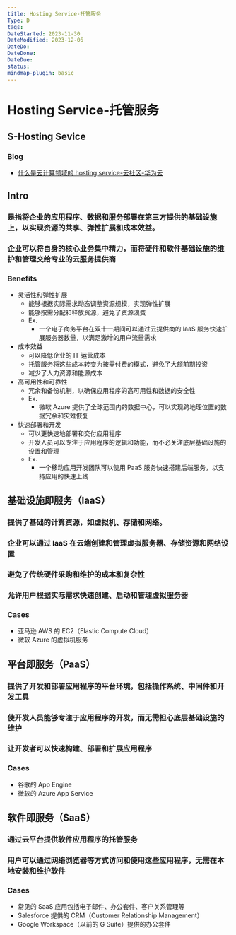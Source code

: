 ```yaml
---
title: Hosting Service-托管服务
Type: D
tags:
DateStarted: 2023-11-30
DateModified: 2023-12-06
DateDo:
DateDone:
DateDue:
status:
mindmap-plugin: basic
---
```


# Hosting Service-托管服务

## S-Hosting Sevice

### Blog

- [什么是云计算领域的 hosting service-云社区-华为云](https://bbs.huaweicloud.com/blogs/409429)

## Intro

### 是指将企业的应用程序、数据和服务部署在第三方提供的基础设施上，以实现资源的共享、弹性扩展和成本效益。

### 企业可以将自身的核心业务集中精力，而将硬件和软件基础设施的维护和管理交给专业的云服务提供商

### Benefits

- 灵活性和弹性扩展
  - 能够根据实际需求动态调整资源规模，实现弹性扩展
  - 能够按需分配和释放资源，避免了资源浪费
  - Ex.
    - 一个电子商务平台在双十一期间可以通过云提供商的 IaaS 服务快速扩展服务器数量，以满足激增的用户流量需求
- 成本效益
  - 可以降低企业的 IT 运营成本
  - 托管服务将这些成本转变为按需付费的模式，避免了大额前期投资
  - 减少了人力资源和能源成本
- 高可用性和可靠性
  - 冗余和备份机制，以确保应用程序的高可用性和数据的安全性
  - Ex.
    - 微软 Azure 提供了全球范围内的数据中心，可以实现跨地理位置的数据冗余和灾难恢复
- 快速部署和开发
  - 可以更快速地部署和交付应用程序
  - 开发人员可以专注于应用程序的逻辑和功能，而不必关注底层基础设施的设置和管理
  - Ex.
    - 一个移动应用开发团队可以使用 PaaS 服务快速搭建后端服务，以支持应用的快速上线

## 基础设施即服务（IaaS）

### 提供了基础的计算资源，如虚拟机、存储和网络。

### 企业可以通过 IaaS 在云端创建和管理虚拟服务器、存储资源和网络设置

### 避免了传统硬件采购和维护的成本和复杂性

### 允许用户根据实际需求快速创建、启动和管理虚拟服务器

### Cases

- 亚马逊 AWS 的 EC2（Elastic Compute Cloud）
- 微软 Azure 的虚拟机服务

## 平台即服务（PaaS）

### 提供了开发和部署应用程序的平台环境，包括操作系统、中间件和开发工具

### 使开发人员能够专注于应用程序的开发，而无需担心底层基础设施的维护

### 让开发者可以快速构建、部署和扩展应用程序

### Cases

- 谷歌的 App Engine
- 微软的 Azure App Service

## 软件即服务（SaaS）

### 通过云平台提供软件应用程序的托管服务

### 用户可以通过网络浏览器等方式访问和使用这些应用程序，无需在本地安装和维护软件

### Cases

- 常见的 SaaS 应用包括电子邮件、办公套件、客户关系管理等
- Salesforce 提供的 CRM（Customer Relationship Management）
- Google Workspace（以前的 G Suite）提供的办公套件
